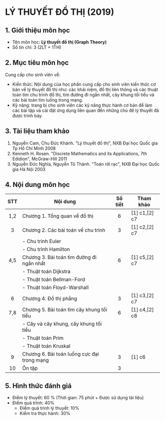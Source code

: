 # LÝ THUYẾT ĐỒ THỊ (2019)


## 1. Giới thiệu môn học

* Tên môn học: **Lý thuyết đồ thị (Graph Theory)**
* Số tín chỉ: 3 (2LT + 1TH)

## 2. Mục tiêu môn học

Cung cấp cho sinh viên về:
* Kiến thức: Nội dung của học phần cung cấp cho sinh viên kiến thức cơ bản về lý thuyết đồ thị như: các khái niệm, đồ thị liên thông và các thuật toán tìm chu trình đồ thị, tìm đường
đi ngắn nhất, cây khung tối tiểu và các bài toán tìm luồng trong mạng.
* Kỹ năng: trang bị cho sinh viên các kỹ năng thực hành cơ bản để làm các bài tập và cài đặt ứng dụng liên quan đến những chủ đề lý thuyết đã được trình bày.

## 3. Tài liệu tham khảo

1. Nguyễn Cam, Chu Đức Khánh. "Lý thuyết đồ thị", NXB Đại học Quốc gia Tp Hồ Chí Minh 2008
2. Kenneth H. Rosen. "Discrete Mathematics and its Applications, 7th Edidion", McGraw-Hill 2011
3. Nguyễn Đức Nghĩa, Nguyễn Tô Thành. "Toán rời rạc", NXB Đại học Quốc gia Hà Nội 2003

## 4. Nội dung môn học

| STT  | Nội dung                                   | Số tiết |   Tham khảo   |
| :--: | ------------------------------------------ | :-----: | ------------- |
|  1,2 | Chương 1. Tổng quan về đồ thị              |    6    | [1] c1,[2] c7 |
|  3   | Chương 2. Các bài toán về chu trình        |    3    | [1] c2,[2] c7 |
|      | - Chu trình Euler                          |         |               |
|      | - Chu trình Hamilton                       |         |               |
|  4,5 | Chương 3. Bài toán tìm đường đi ngắn nhất  |    6    | [1] c5,[2] c7 |
|      | - Thuật toán Dijkstra                      |         |               |
|      | - Thuật toán Bellman-Ford                  |         |               |
|      | - Thuật toán Floyd-Warshall                |         |               |
|  6   | Chương 4. Đồ thị phẳng                     |    3    | [1] c3,[2] c7 |
|  7,8 | Chương 5. Bài toán tìm cây khung tổi tiểu  |    6    | [1] c4,[2] c8 |
|      | - Cây và cây khung, cây khung tối tiểu     |         |               |
|      | - Thuật toán Prim                          |         |               |
|      | - Thuật toán Kruskal                       |         |               |
|  9   | Chương 6. Bài toán luồng cực đại trong mạng|    3    | [1] c6        |
|  10  | Ôn tập                                     |    3    |               |

## 5. Hình thức đánh giá

* Điểm lý thuyết: 60 % (Thời gian: 75 phút + Được sử dụng tài liệu)
* Điểm quá trình: 40%
  * Điểm quá trình lý thuyết: 10%
  * Kiểm tra thực hành: 30%
